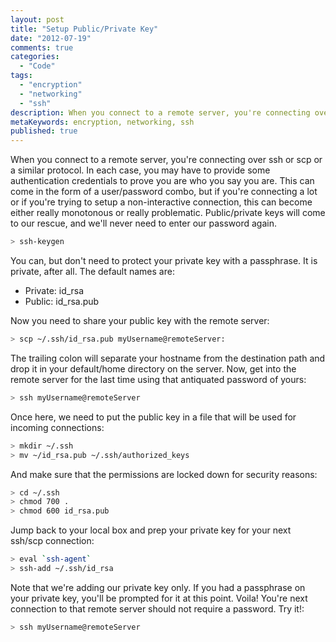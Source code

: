 ```yaml
---
layout: post
title: "Setup Public/Private Key"
date: "2012-07-19"
comments: true
categories:
  - "Code"
tags:
  - "encryption"
  - "networking"
  - "ssh"
description: When you connect to a remote server, you're connecting over ssh or scp or a similar protocol.  In each case, you may have to provide some authentication cre
metaKeywords: encryption, networking, ssh
published: true
---
```


When you connect to a remote server, you're connecting over ssh or scp or a similar protocol.  In each case, you may have to provide some authentication credentials to prove you are who you say you are.  This can come in the form of a user/password combo, but if you're connecting a lot or if you're trying to setup a non-interactive connection, this can become either really monotonous or really problematic.  Public/private keys will come to our rescue, and we'll never need to enter our password again.

<!--more-->

```bash
> ssh-keygen
```

You can, but don't need to protect your private key with a passphrase.  It is private, after all.  The default names are:

- Private: id_rsa
- Public: id_rsa.pub

Now you need to share your public key with the remote server:

```bash
> scp ~/.ssh/id_rsa.pub myUsername@remoteServer:
```

The trailing colon will separate your hostname from the destination path and drop it in your default/home directory on the server.  Now, get into the remote server for the last time using that antiquated password of yours:

```bash
> ssh myUsername@remoteServer
```

Once here, we need to put the public key in a file that will be used for incoming connections:

```bash
> mkdir ~/.ssh
> mv ~/id_rsa.pub ~/.ssh/authorized_keys
```

And make sure that the permissions are locked down for security reasons:

```bash
> cd ~/.ssh
> chmod 700 .
> chmod 600 id_rsa.pub
```

Jump back to your local box and prep your private key for your next ssh/scp connection:

```bash
> eval `ssh-agent`
> ssh-add ~/.ssh/id_rsa
```

Note that we're adding our private key only.  If you had a passphrase on your private key, you'll be prompted for it at this point.  Voila!  You're next connection to that remote server should not require a password.  Try it!:

```bash
> ssh myUsername@remoteServer
```
  
